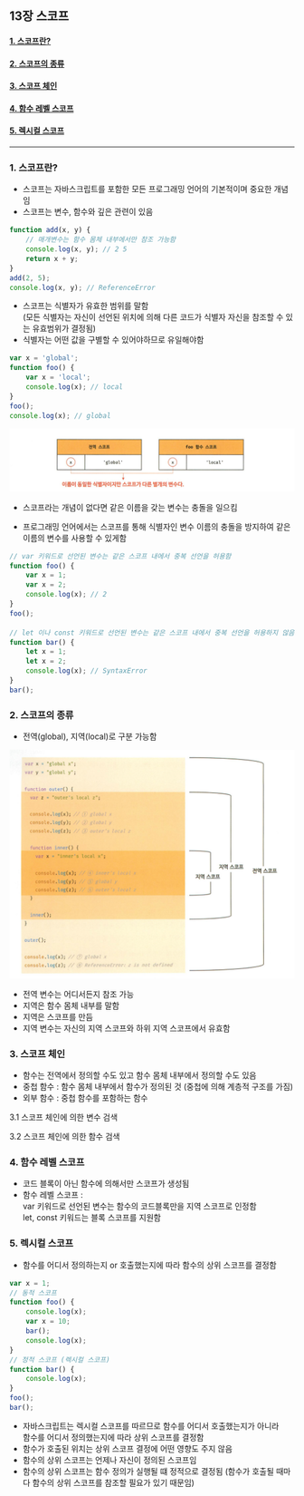 ## 13장 스코프

#### [1. 스코프란?](#1-스코프란?-1)
#### [2. 스코프의 종류](#2-스코프의-종류-1)
#### [3. 스코프 체인](#3-스코프-체인-1)
#### [4. 함수 레벨 스코프](#4-함수-레벨-스코프-1)
#### [5. 렉시컬 스코프](#5-렉시컬-스코프-1)

***

### 1. 스코프란?

- 스코프는 자바스크립트를 포함한 모든 프로그래밍 언어의 기본적이며 중요한 개념임
- 스코프는 변수, 함수와 깊은 관련이 있음
```js
function add(x, y) {
    // 매개변수는 함수 몸체 내부에서만 참조 가능함
    console.log(x, y); // 2 5
    return x + y;
}
add(2, 5);
console.log(x, y); // ReferenceError
```

- 스코프는 식별자가 유효한 범위를 말함  
(모든 식별자는 자신이 선언된 위치에 의해 다른 코드가 식별자 자신을 참조할 수 있는 유효범위가 결정됨)
- 식별자는 어떤 값을 구별할 수 있어야하므로 유일해야함

```js
var x = 'global';
function foo() {
    var x = 'local';
    console.log(x); // local
}
foo();
console.log(x); // global
```

![](img/13-1.png)

- 스코프라는 개념이 없다면 같은 이름을 갖는 변수는 충돌을 일으킴

- 프로그래밍 언어에서는 스코프를 통해 식별자인 변수 이름의 충돌을 방지하여 같은 이름의 변수를 사용할 수 있게함

```js
// var 키워드로 선언된 변수는 같은 스코프 내에서 중복 선언을 허용함
function foo() {
    var x = 1;
    var x = 2;
    console.log(x); // 2
}
foo();

// let 이나 const 키워드로 선언된 변수는 같은 스코프 내에서 중복 선언을 허용하지 않음
function bar() {
    let x = 1;
    let x = 2;
    console.log(x); // SyntaxError
}
bar();
```

### 2. 스코프의 종류

- 전역(global), 지역(local)로 구분 가능함

![](img/13-2.png)

- 전역 변수는 어디서든지 참조 가능
- 지역은 함수 몸체 내부를 말함
- 지역은 스코프를 만듬
- 지역 변수는 자신의 지역 스코프와 하위 지역 스코프에서 유효함

### 3. 스코프 체인

- 함수는 전역에서 정의할 수도 있고 함수 몸체 내부에서 정의할 수도 있음
- 중첩 함수 : 함수 몸체 내부에서 함수가 정의된 것 (중첩에 의해 계층적 구조를 가짐)
- 외부 함수 : 중첩 함수를 포함하는 함수

3.1 스코프 체인에 의한 변수 검색

3.2 스코프 체인에 의한 함수 검색


### 4. 함수 레벨 스코프

- 코드 블록이 아닌 함수에 의해서만 스코프가 생성됨
- 함수 레벨 스코프 :  
var 키워드로 선언된 변수는 함수의 코드블록만을 지역 스코프로 인정함  
let, const 키워드는 블록 스코프를 지원함

### 5. 렉시컬 스코프

- 함수를 어디서 정의하는지 or 호출했는지에 따라 함수의 상위 스코프를 결정함

```js
var x = 1;
// 동적 스코프
function foo() {
    console.log(x);
    var x = 10;
    bar();
    console.log(x);
}
// 정적 스코프 (렉시컬 스코프)
function bar() {
    console.log(x);
}
foo();
bar();
```

- 자바스크립트는 렉시컬 스코프를 따르므로 함수를 어디서 호출했는지가 아니라  
함수를 어디서 정의했는지에 따라 상위 스코프를 결정함
- 함수가 호출된 위치는 상위 스코프 결정에 어떤 영향도 주지 않음
- 함수의 상위 스코프는 언제나 자신이 정의된 스코프임
- 함수의 상위 스코프는 함수 정의가 실행될 떄 정적으로 결정됨 (함수가 호출될 때마다 함수의 상위 스코프를 참조할 필요가 있기 때문임)
